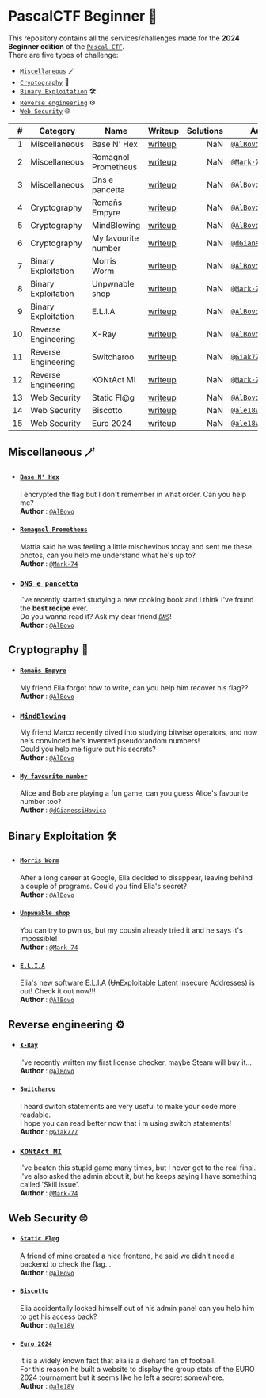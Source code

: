 # PascalCTF Beginner 🚩
This repository contains all the services/challenges made for the **2024 Beginner edition** of the [`Pascal CTF`](https://github.com/PascalCTF/PascalCTF-2024). <br>
There are five types of challenge:
* [`Miscellaneous`](#miscellaneous-) 🪄
* [`Cryptography`](#cryptography-) 🔑
* [`Binary Exploitation`](#binary-exploitation-️) 🛠️
* [`Reverse engineering`](#reverse-engineering-️) ⚙️
* [`Web Security`](#web-security-) 🌐

|  # | Category            | Name                | Writeup                                                                             | Solutions | Author                                                   |
|---:|---------------------|---------------------|-------------------------------------------------------------------------------------|----------:|----------------------------------------------------------|
|  1 | Miscellaneous       | Base N' Hex         | [writeup](https://github.com/PascalCTF/PascalCTF-2024/tree/main/Beginners/Misc1/writeup)    |       NaN | [`@AlBovo`](https://github.com/AlBovo)                   |
|  2 | Miscellaneous       | Romagnol Prometheus | [writeup](https://github.com/PascalCTF/PascalCTF-2024/tree/main/Beginners/Misc2/writeup)    |       NaN | [`@Mark-74`](https://github.com/Mark-74)                 |
|  3 | Miscellaneous       | Dns e pancetta      | [writeup](https://github.com/PascalCTF/PascalCTF-2024/tree/main/Beginners/Misc3/writeup)    |       NaN | [`@AlBovo`](https://github.com/AlBovo)                 |
|  4 | Cryptography        | Romañs Empyre       | [writeup](https://github.com/PascalCTF/PascalCTF-2024/tree/main/Beginners/Crypto1/writeup)  |       NaN | [`@AlBovo`](https://github.com/AlBovo)                   |
|  5 | Cryptography        | MindBlowing         | [writeup](https://github.com/PascalCTF/PascalCTF-2024/tree/main/Beginners/Crypto2/writeup)  |       NaN | [`@AlBovo`](https://github.com/AlBovo)                   |
|  6 | Cryptography        | My favourite number | [writeup](https://github.com/PascalCTF/PascalCTF-2024/tree/main/Beginners/Crypto3/writeup)  |       NaN | [`@dGianessiHawica`](https://github.com/dGianessiHawica) |
|  7 | Binary Exploitation | Morris Worm         | [writeup](https://github.com/PascalCTF/PascalCTF-2024/tree/main/Beginners/Pwn1/writeup)     |       NaN | [`@AlBovo`](https://github.com/AlBovo)                   |
|  8 | Binary Exploitation | Unpwnable shop      | [writeup](https://github.com/PascalCTF/PascalCTF-2024/tree/main/Beginners/Pwn2/writeup)     |       NaN | [`@Mark-74`](https://github.com/Mark-74)                   |
|  9 | Binary Exploitation | E.L.I.A             | [writeup](https://github.com/PascalCTF/PascalCTF-2024/tree/main/Beginners/Pwn3/writeup)     |       NaN | [`@AlBovo`](https://github.com/AlBovo)                   |
| 10 | Reverse Engineering | X-Ray               | [writeup](https://github.com/PascalCTF/PascalCTF-2024/tree/main/Beginners/Reverse1/writeup) |       NaN | [`@AlBovo`](https://github.com/AlBovo)                   |
| 11 | Reverse Engineering | Switcharoo          | [writeup](https://github.com/PascalCTF/PascalCTF-2024/tree/main/Beginners/Reverse2/writeup) |       NaN | [`@Giak777`](https://github.com/Giak777)                 |
| 12 | Reverse Engineering | KONtAct MI          | [writeup](https://github.com/PascalCTF/PascalCTF-2024/tree/main/Beginners/Reverse3/writeup) |       NaN | [`@Mark-74`](https://github.com/Mark-74)                 |
| 13 | Web Security        | Static Fl@g         | [writeup](https://github.com/PascalCTF/PascalCTF-2024/tree/main/Beginners/Web1/writeup)     |       NaN | [`@AlBovo`](https://github.com/AlBovo)                   |
| 14 | Web Security        | Biscotto            | [writeup](https://github.com/PascalCTF/PascalCTF-2024/tree/main/Beginners/Web2/writeup)     |       NaN | [`@ale18V`](https://github.com/ale18V)                   |
| 15 | Web Security        | Euro 2024           | [writeup](https://github.com/PascalCTF/PascalCTF-2024/tree/main/Beginners/Web3/writeup)     |       NaN | [`@ale18V`](https://github.com/ale18V)                   |

## Miscellaneous 🪄
* #### [`Base N' Hex`](https://github.com/PascalCTF/PascalCTF-2024/tree/main/Beginners/Misc1)
    I encrypted the flag but I don't remember in what order. Can you help me?<br>
    **Author** : [`@AlBovo`](https://github.com/AlBovo)

* #### [`Romagnol Prometheus`](https://github.com/PascalCTF/PascalCTF-2024/tree/main/Beginners/Misc2)
    Mattia said he was feeling a little mischevious today and sent me these photos, can you help me understand what he's up to?<br>
    **Author** : [`@Mark-74`](https://github.com/Mark-74)

* ### [`DNS e pancetta`](https://github.com/PascalCTF/PascalCTF-2024/tree/main/Beginners/Misc3)
    I've recently started studying a new cooking book and I think I've found the **best recipe** ever.<br>
    Do you wanna read it? Ask my dear friend [*`DNS`*](https://en.wikipedia.org/wiki/Domain_Name_System)!<br>
    **Author** : [`@AlBovo`](https://github.com/AlBovo)

## Cryptography 🔑
* #### [`Romañs Empyre`](https://github.com/PascalCTF/PascalCTF-2024/tree/main/Beginners/Crypto1)
    My friend Elia forgot how to write, can you help him recover his flag??<br>
    **Author** : [`@AlBovo`](https://github.com/AlBovo)

* ### [`MindBlowing`](https://github.com/PascalCTF/PascalCTF-2024/tree/main/Beginners/Crypto2)
    My friend Marco recently dived into studying bitwise operators, and now he's convinced he's invented pseudorandom numbers!<br>
    Could you help me figure out his secrets?<br>
    **Author** : [`@AlBovo`](https://github.com/AlBovo)

* #### [`My favourite number`](https://github.com/PascalCTF/PascalCTF-2024/tree/main/Beginners/Crypto3)
    Alice and Bob are playing a fun game, can you guess Alice's favourite number too?<br>
    **Author** : [`@dGianessiHawica`](https://github.com/dGianessiHawica)

## Binary Exploitation 🛠️
* #### [`Morris Worm`](https://github.com/PascalCTF/PascalCTF-2024/tree/main/Beginners/Pwn1)
    After a long career at Google, Elia decided to disappear, leaving behind a couple of programs. Could you find Elia's secret?<br>
    **Author** : [`@AlBovo`](https://github.com/AlBovo)

* #### [`Unpwnable shop`](https://github.com/PascalCTF/PascalCTF-2024/tree/main/Beginners/Pwn2)
    You can try to pwn us, but my cousin already tried it and he says it's impossible!<br>
    **Author** : [`@Mark-74`](https://github.com/Mark-74)

* #### [`E.L.I.A`](https://github.com/PascalCTF/PascalCTF-2024/tree/main/Beginners/Pwn3)
    Elia's new software E.L.I.A (~~Un~~Exploitable Latent Insecure Addresses) is out! Check it out now!!!<br>
    **Author** : [`@AlBovo`](https://github.com/AlBovo)

## Reverse engineering ⚙️
* #### [`X-Ray`](https://github.com/PascalCTF/PascalCTF-2024/tree/main/Beginners/Reverse1)
    I've recently written my first license checker, maybe Steam will buy it...<br>
    **Author** : [`@AlBovo`](https://github.com/AlBovo)

* #### [`Switcharoo`](https://github.com/PascalCTF/PascalCTF-2024/tree/main/Beginners/Reverse2)
    I heard switch statements are very useful to make your code more readable.<br>
    I hope you can read better now that i m using switch statements!<br>
    **Author** : [`@Giak777`](https://github.com/Giak777)

* ### [`KONtAct MI`](https://github.com/PascalCTF/PascalCTF-2024/tree/main/Beginners/Reverse3)
    I've beaten this stupid game many times, but I never got to the real final. <br>
    I've also asked the admin about it, but he keeps saying I have something called 'Skill issue'.<br>
    **Author** : [`@Mark-74`](https://github.com/Mark-74)

## Web Security 🌐
* #### [`Static Fl@g`](https://github.com/PascalCTF/PascalCTF-2024/tree/main/Beginners/Web1)
    A friend of mine created a nice frontend, he said we didn't need a backend to check the flag...<br>
    **Author** : [`@AlBovo`](https://github.com/AlBovo)

* #### [`Biscotto`](https://github.com/PascalCTF/PascalCTF-2024/tree/main/Beginners/Web2)
    Elia accidentally locked himself out of his admin panel can you help him to get his access back?<br>
    **Author** : [`@ale18V`](https://github.com/ale18V)

* #### [`Euro 2024`](https://github.com/PascalCTF/PascalCTF-2024/tree/main/Beginners/Web3)
    It is a widely known fact that elia is a diehard fan of football.<br>
    For this reason he built a website to display the group stats of the EURO 2024 tournament but it seems like he left a secret somewhere.<br>
    **Author** : [`@ale18V`](https://github.com/ale18V)